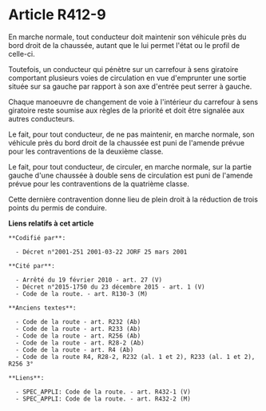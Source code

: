 # Article R412-9

En marche normale, tout conducteur doit maintenir son véhicule près du bord droit de la chaussée, autant que le lui permet
l'état ou le profil de celle-ci.

Toutefois, un conducteur qui pénètre sur un carrefour à sens giratoire comportant plusieurs voies de circulation en vue
d'emprunter une sortie située sur sa gauche par rapport à son axe d'entrée peut serrer à gauche.

Chaque manoeuvre de changement de voie à l'intérieur du carrefour à sens giratoire reste soumise aux règles de la priorité et
doit être signalée aux autres conducteurs.

Le fait, pour tout conducteur, de ne pas maintenir, en marche normale, son véhicule près du bord droit de la chaussée est
puni de l'amende prévue pour les contraventions de la deuxième classe.

Le fait, pour tout conducteur, de circuler, en marche normale, sur la partie gauche d'une chaussée à double sens de
circulation est puni de l'amende prévue pour les contraventions de la quatrième classe.

Cette dernière contravention donne lieu de plein droit à la réduction de trois points du permis de conduire.

**Liens relatifs à cet article**

	**Codifié par**:

	  - Décret n°2001-251 2001-03-22 JORF 25 mars 2001

	**Cité par**:

	  - Arrêté du 19 février 2010 - art. 27 (V)
	  - Décret n°2015-1750 du 23 décembre 2015 - art. 1 (V)
	  - Code de la route. - art. R130-3 (M)

	**Anciens textes**:

	  - Code de la route - art. R232 (Ab)
	  - Code de la route - art. R233 (Ab)
	  - Code de la route - art. R256 (Ab)
	  - Code de la route - art. R28-2 (Ab)
	  - Code de la route - art. R4 (Ab)
	  - Code de la route R4, R28-2, R232 (al. 1 et 2), R233 (al. 1 et 2), R256 3°

	**Liens**:

	  - SPEC_APPLI: Code de la route. - art. R432-1 (V)
	  - SPEC_APPLI: Code de la route. - art. R432-2 (M)
